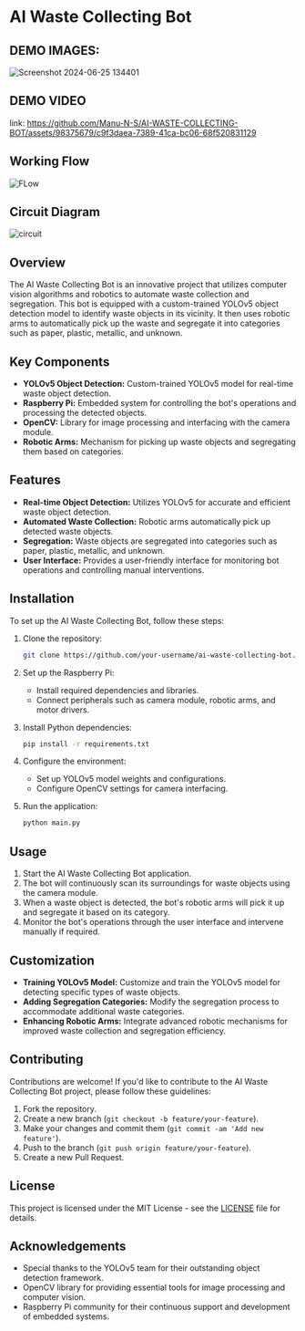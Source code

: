 # AI Waste Collecting Bot

## DEMO IMAGES:
![Screenshot 2024-06-25 134401](https://github.com/Manu-N-S/AI-WASTE-COLLECTING-BOT/assets/98375679/dd5438d4-1167-4fa5-9442-744b4402cef3)


## DEMO VIDEO
link:
https://github.com/Manu-N-S/AI-WASTE-COLLECTING-BOT/assets/98375679/c9f3daea-7389-41ca-bc06-68f520831129

## Working Flow
![FLow](https://github.com/Manu-N-S/AI-WASTE-COLLECTING-BOT/assets/98375679/8247179a-1f1d-4253-b48c-45dadba0737e)

## Circuit Diagram
![circuit](https://github.com/Manu-N-S/AI-WASTE-COLLECTING-BOT/assets/98375679/92a099d4-b48c-4ef3-bf6f-31504ead87a9)

## Overview

The AI Waste Collecting Bot is an innovative project that utilizes computer vision algorithms and robotics to automate waste collection and segregation. This bot is equipped with a custom-trained YOLOv5 object detection model to identify waste objects in its vicinity. It then uses robotic arms to automatically pick up the waste and segregate it into categories such as paper, plastic, metallic, and unknown.

## Key Components

- **YOLOv5 Object Detection:** Custom-trained YOLOv5 model for real-time waste object detection.
- **Raspberry Pi:** Embedded system for controlling the bot's operations and processing the detected objects.
- **OpenCV:** Library for image processing and interfacing with the camera module.
- **Robotic Arms:** Mechanism for picking up waste objects and segregating them based on categories.

## Features

- **Real-time Object Detection:** Utilizes YOLOv5 for accurate and efficient waste object detection.
- **Automated Waste Collection:** Robotic arms automatically pick up detected waste objects.
- **Segregation:** Waste objects are segregated into categories such as paper, plastic, metallic, and unknown.
- **User Interface:** Provides a user-friendly interface for monitoring bot operations and controlling manual interventions.

## Installation

To set up the AI Waste Collecting Bot, follow these steps:

1. Clone the repository:

   ```bash
   git clone https://github.com/your-username/ai-waste-collecting-bot.git
   ```

2. Set up the Raspberry Pi:
   
   - Install required dependencies and libraries.
   - Connect peripherals such as camera module, robotic arms, and motor drivers.

3. Install Python dependencies:

   ```bash
   pip install -r requirements.txt
   ```

4. Configure the environment:
   
   - Set up YOLOv5 model weights and configurations.
   - Configure OpenCV settings for camera interfacing.

5. Run the application:

   ```bash
   python main.py
   ```

## Usage

1. Start the AI Waste Collecting Bot application.
2. The bot will continuously scan its surroundings for waste objects using the camera module.
3. When a waste object is detected, the bot's robotic arms will pick it up and segregate it based on its category.
4. Monitor the bot's operations through the user interface and intervene manually if required.

## Customization

- **Training YOLOv5 Model:** Customize and train the YOLOv5 model for detecting specific types of waste objects.
- **Adding Segregation Categories:** Modify the segregation process to accommodate additional waste categories.
- **Enhancing Robotic Arms:** Integrate advanced robotic mechanisms for improved waste collection and segregation efficiency.

## Contributing

Contributions are welcome! If you'd like to contribute to the AI Waste Collecting Bot project, please follow these guidelines:

1. Fork the repository.
2. Create a new branch (`git checkout -b feature/your-feature`).
3. Make your changes and commit them (`git commit -am 'Add new feature'`).
4. Push to the branch (`git push origin feature/your-feature`).
5. Create a new Pull Request.

## License

This project is licensed under the MIT License - see the [LICENSE](LICENSE) file for details.

## Acknowledgements

- Special thanks to the YOLOv5 team for their outstanding object detection framework.
- OpenCV library for providing essential tools for image processing and computer vision.
- Raspberry Pi community for their continuous support and development of embedded systems.
